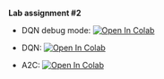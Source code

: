 __Lab assignment #2__

* DQN debug mode:
[![Open In Colab](https://colab.research.google.com/assets/colab-badge.svg)](https://colab.research.google.com/github/girafe-ai/ml-mipt/blob/advanced_s21/homeworks_advanced/Lab2_RL/Lab2_DQN_debug.ipynb)

* DQN: [![Open In Colab](https://colab.research.google.com/assets/colab-badge.svg)](https://colab.research.google.com/github/girafe-ai/ml-mipt/blob/advanced_s21/homeworks_advanced/Lab2_RL/Lab2_Atari_DQN.ipynb)

* A2C: [![Open In Colab](https://colab.research.google.com/assets/colab-badge.svg)](https://colab.research.google.com/github/girafe-ai/ml-mipt/blob/advanced_s21/homeworks_advanced/Lab2_RL/Lab2_Atari_A2C.ipynb)
